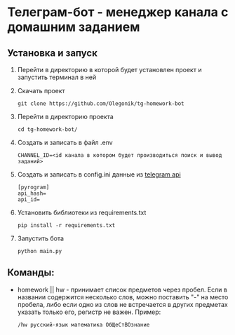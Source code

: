 # Телеграм-бот - менеджер канала с домашним заданием

## Установка и запуск
1. Перейти в директорию в которой будет установлен проект и запустить терминал в ней

2. Скачать проект
   ```
   git clone https://github.com/Olegonik/tg-homework-bot
   ```

3. Перейти в директорию проекта
   ```
   cd tg-homework-bot/
   ```

4. Создать и записать в файл .env
   ```
   CHANNEL_ID=<id канала в котором будет производиться поиск и вывод заданий>
   ```

5. Создать и записать в config.ini данные из [telegram api](https://my.telegram.org/apps)
   ```
   [pyrogram]
   api_hash=
   api_id=
   ```

7. Установить библиотеки из requirements.txt
   ```
   pip install -r requirements.txt
   ```

6. Запустить бота
   ```
   python main.py
   ```


## Команды:
- homework || hw - принимает список предметов через пробел. Если в названии содержится несколько слов, можно поставить "-" на место пробела, либо если одно из слов не встречается в других предметах указать только его, регистр не важен.
    Пример:
    ```
    /hw русский-язык математика ОбЩеСтВОзнание
    ```
